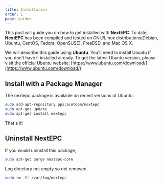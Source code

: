 ```yaml
---
title: Installation
order: 1
page: guides
---
```


This post will guide you on how to get installed with **NextEPC**. To date, **NextEPC** has been compiled and tested on GNU/Linux distributions(Debian, Ubuntu, CentOS, Fedora, OpenSUSE), FreeBSD, and Mac OS X.

We will describe this guide using **Ubuntu**. You'll need to install Ubuntu if you don't have it installed already. To get the latest Ubuntu version, please visit the official Ubuntu website: [https://www.ubuntu.com/download/](https://www.ubuntu.com/download/). 

## Install with a Package Manager

The nextepc package is available on recent versions of Ubuntu.

```bash
sudo add-apt-repository ppa:acetcom/nextepc
sudo apt-get update
sudo apt-get install nextepc
```

That's it!

## Uninstall NextEPC

If you would uninstall this package,

```bash
sudo apt-get purge nextepc-core
```

Log directory not empty so not removed.
```bash
sudo rm -Rf /var/log/nextepc
```
